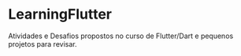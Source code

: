 # LearningFlutter
Atividades e Desafios propostos no curso de Flutter/Dart e pequenos projetos para revisar.
